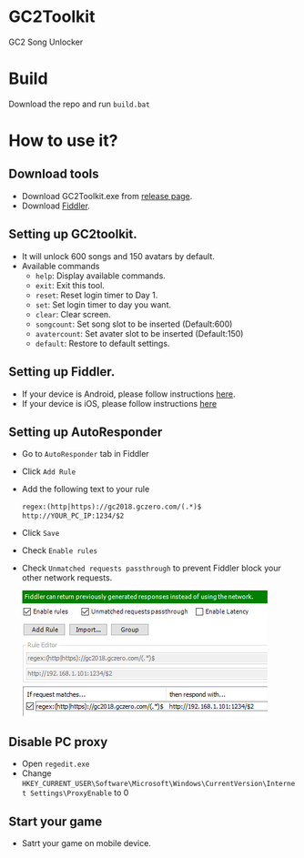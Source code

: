 # GC2Toolkit
GC2 Song Unlocker

# Build
Download the repo and run `build.bat`  

# How to use it?
## Download tools
- Download GC2Toolkit.exe from [release page](https://github.com/rogeraabbccdd/GC2Toolkit/releases).
- Download [Fiddler](https://www.telerik.com/fiddler).

## Setting up GC2toolkit.
- It will unlock 600 songs and 150 avatars by default.
- Available commands
  - `help`: Display available commands.
  - `exit`: Exit this tool.
  - `reset`: Reset login timer to Day 1.
  - `set`: Set login timer to day you want.
  - `clear`: Clear screen.
  - `songcount`: Set song slot to be inserted (Default:600)
  - `avatercount`: Set avater slot to be inserted (Default:150)
  - `default`: Restore to default settings.

## Setting up Fiddler.
- If your device is Android, please follow instructions [here](https://www.telerik.com/blogs/how-to-capture-android-traffic-with-fiddler).
- If your device is iOS, please follow instructions [here](https://docs.telerik.com/fiddler/Configure-Fiddler/Tasks/ConfigureForiOS)

## Setting up AutoResponder
- Go to `AutoResponder` tab in Fiddler
- Click `Add Rule`
- Add the following text to your rule
  ```
  regex:(http|https)://gc2018.gczero.com/(.*)$
  http://YOUR_PC_IP:1234/$2
  ```
- Click `Save`
- Check `Enable rules`
- Check `Unmatched requests passthrough` to prevent Fiddler block your other network requests.

  ![autoresponder](screenshots/autoresponder.png)
 
## Disable PC proxy
- Open `regedit.exe`
- Change `HKEY_CURRENT_USER\Software\Microsoft\Windows\CurrentVersion\Internet Settings\ProxyEnable` to 0

## Start your game
- Satrt your game on mobile device.

